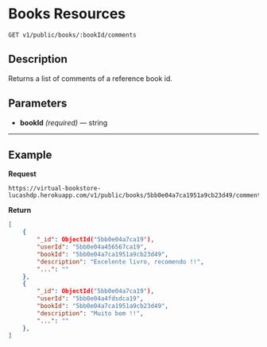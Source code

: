 # Books Resources

    GET v1/public/books/:bookId/comments

## Description
Returns a list of comments of a reference book id.

## Parameters

- **bookId** _(required)_ — string

***

## Example
**Request**

    https://virtual-bookstore-lucashdp.herokuapp.com/v1/public/books/5bb0e04a7ca1951a9cb23d49/comments

**Return**
``` json
[
    {
        "_id": ObjectId("5bb0e04a7ca19"),
        "userId": "5bb0e04a456567ca19",
        "bookId": "5bb0e04a7ca1951a9cb23d49",
        "description": "Excelente livro, recomendo !!",
        "...": ""
    },
    {
        "_id": ObjectId("5bb0e04a7ca19"),
        "userId": "5bb0e04a4fdsdca19",
        "bookId": "5bb0e04a7ca1951a9cb23d49",
        "description": "Muito bom !!",
        "...": ""
    },
]
```